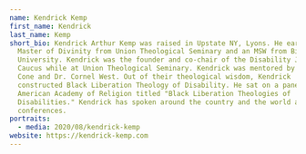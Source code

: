 ```yaml
---
name: Kendrick Kemp
first_name: Kendrick
last_name: Kemp
short_bio: Kendrick Arthur Kemp was raised in Upstate NY, Lyons. He earned a
  Master of Divinity from Union Theological Seminary and an MSW from Binghamton
  University. Kendrick was the founder and co-chair of the Disability Justice
  Caucus while at Union Theological Seminary. Kendrick was mentored by Dr. James
  Cone and Dr. Cornel West. Out of their theological wisdom, Kendrick
  constructed Black Liberation Theology of Disability. He sat on a panel at the
  American Academy of Religion titled "Black Liberation Theologies of
  Disabilities." Kendrick has spoken around the country and the world at
  conferences.
portraits:
  - media: 2020/08/kendrick-kemp
website: https://kendrick-kemp.com
---
```

